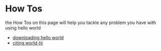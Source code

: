 How Tos
=======

the How Tos on this page will help you tackle any problem you have with using hello world

* [downloading hello world](downloading-hello-world.md)
* [citing world-hi](citing-world-hi.md)